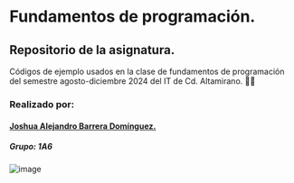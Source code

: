 # Fundamentos de programación.


## Repositorio de la asignatura.
Códigos de ejemplo usados en la clase de fundamentos de programación del semestre agosto-diciembre 2024 del IT de Cd. Altamirano. 👩‍💻 


### Realizado por:
  #### [Joshua Alejandro Barrera Domínguez.](https://github.com/bdjoshua) 
  ##### Grupo: 1A6
![image](https://github.com/user-attachments/assets/a26f56f4-3c2f-4914-b9cd-b7f0bd5f6bb1)
